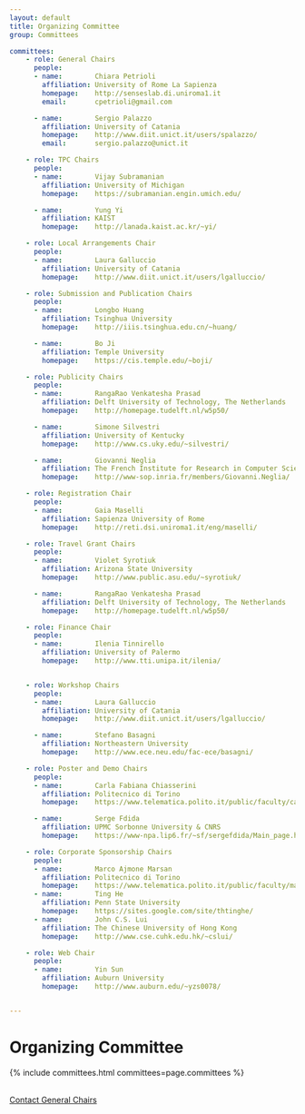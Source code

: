 ```yaml
---
layout: default
title: Organizing Committee
group: Committees

committees:
    - role: General Chairs
      people:
      - name:        Chiara Petrioli
        affiliation: University of Rome La Sapienza
        homepage:    http://senseslab.di.uniroma1.it
        email:       cpetrioli@gmail.com

      - name:        Sergio Palazzo
        affiliation: University of Catania
        homepage:    http://www.diit.unict.it/users/spalazzo/
        email:       sergio.palazzo@unict.it

    - role: TPC Chairs
      people:
      - name:        Vijay Subramanian
        affiliation: University of Michigan
        homepage:    https://subramanian.engin.umich.edu/

      - name:        Yung Yi
        affiliation: KAIST
        homepage:    http://lanada.kaist.ac.kr/~yi/

    - role: Local Arrangements Chair
      people:
      - name:        Laura Galluccio
        affiliation: University of Catania
        homepage:    http://www.diit.unict.it/users/lgalluccio/

    - role: Submission and Publication Chairs
      people:
      - name:        Longbo Huang
        affiliation: Tsinghua University
        homepage:    http://iiis.tsinghua.edu.cn/~huang/

      - name:        Bo Ji
        affiliation: Temple University
        homepage:    https://cis.temple.edu/~boji/

    - role: Publicity Chairs
      people:
      - name:        RangaRao Venkatesha Prasad
        affiliation: Delft University of Technology, The Netherlands
        homepage:    http://homepage.tudelft.nl/w5p50/

      - name:        Simone Silvestri
        affiliation: University of Kentucky
        homepage:    http://www.cs.uky.edu/~silvestri/

      - name:        Giovanni Neglia
        affiliation: The French Institute for Research in Computer Science and Automation (inria)
        homepage:    http://www-sop.inria.fr/members/Giovanni.Neglia/ 

    - role: Registration Chair
      people:
      - name:        Gaia Maselli
        affiliation: Sapienza University of Rome
        homepage:    http://reti.dsi.uniroma1.it/eng/maselli/

    - role: Travel Grant Chairs
      people:
      - name:        Violet Syrotiuk
        affiliation: Arizona State University
        homepage:    http://www.public.asu.edu/~syrotiuk/

      - name:        RangaRao Venkatesha Prasad
        affiliation: Delft University of Technology, The Netherlands
        homepage:    http://homepage.tudelft.nl/w5p50/

    - role: Finance Chair
      people:
      - name:        Ilenia Tinnirello
        affiliation: University of Palermo
        homepage:    http://www.tti.unipa.it/ilenia/


    - role: Workshop Chairs
      people:
      - name:        Laura Galluccio
        affiliation: University of Catania
        homepage:    http://www.diit.unict.it/users/lgalluccio/

      - name:        Stefano Basagni
        affiliation: Northeastern University
        homepage:    http://www.ece.neu.edu/fac-ece/basagni/

    - role: Poster and Demo Chairs
      people:
      - name:        Carla Fabiana Chiasserini
        affiliation: Politecnico di Torino
        homepage:    https://www.telematica.polito.it/public/faculty/carla-fabiana-chiasserini

      - name:        Serge Fdida
        affiliation: UPMC Sorbonne University & CNRS
        homepage:    https://www-npa.lip6.fr/~sf/sergefdida/Main_page.html

    - role: Corporate Sponsorship Chairs
      people:
      - name:        Marco Ajmone Marsan
        affiliation: Politecnico di Torino
        homepage:    https://www.telematica.polito.it/public/faculty/marco-ajmone-marsan
      - name:        Ting He
        affiliation: Penn State University
        homepage:    https://sites.google.com/site/thtinghe/
      - name:        John C.S. Lui
        affiliation: The Chinese University of Hong Kong
        homepage:    http://www.cse.cuhk.edu.hk/~cslui/     

    - role: Web Chair
      people:
      - name:        Yin Sun
        affiliation: Auburn University
        homepage:    http://www.auburn.edu/~yzs0078/


---
```


# Organizing Committee

{% include committees.html committees=page.committees %}

<br/>

<div class="row">
  <div class="col-sm-6 col-sm-offset-3">
    <a href="mailto:cpetrioli@gmail.com,sergio.palazzo@unict.it" class="btn btn-primary btn-block" role="button">Contact General Chairs</a>
  </div>
</div>
